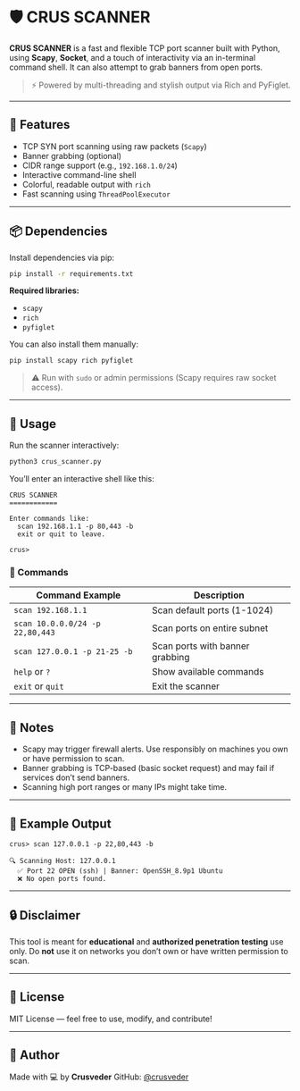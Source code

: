 
# 🛡️ CRUS SCANNER

**CRUS SCANNER** is a fast and flexible TCP port scanner built with Python, using **Scapy**, **Socket**, and a touch of interactivity via an in-terminal command shell. It can also attempt to grab banners from open ports.

> ⚡ Powered by multi-threading and stylish output via Rich and PyFiglet.

---

## 🚀 Features

- TCP SYN port scanning using raw packets (`Scapy`)
- Banner grabbing (optional)
- CIDR range support (e.g., `192.168.1.0/24`)
- Interactive command-line shell
- Colorful, readable output with `rich`
- Fast scanning using `ThreadPoolExecutor`

---

## 📦 Dependencies

Install dependencies via pip:

```bash
pip install -r requirements.txt
````

**Required libraries:**

* `scapy`
* `rich`
* `pyfiglet`

You can also install them manually:

```bash
pip install scapy rich pyfiglet
```

> ⚠️ Run with `sudo` or admin permissions (Scapy requires raw socket access).

---

## 🧪 Usage

Run the scanner interactively:

```bash
python3 crus_scanner.py
```

You’ll enter an interactive shell like this:

```
CRUS SCANNER
============

Enter commands like:
  scan 192.168.1.1 -p 80,443 -b
  exit or quit to leave.

crus>
```

### 🔧 Commands

| Command Example                 | Description                     |
| ------------------------------- | ------------------------------- |
| `scan 192.168.1.1`              | Scan default ports (1-1024)     |
| `scan 10.0.0.0/24 -p 22,80,443` | Scan ports on entire subnet     |
| `scan 127.0.0.1 -p 21-25 -b`    | Scan ports with banner grabbing |
| `help` or `?`                   | Show available commands         |
| `exit` or `quit`                | Exit the scanner                |

---

## 📌 Notes

* Scapy may trigger firewall alerts. Use responsibly on machines you own or have permission to scan.
* Banner grabbing is TCP-based (basic socket request) and may fail if services don’t send banners.
* Scanning high port ranges or many IPs might take time.

---

## 📁 Example Output

```
crus> scan 127.0.0.1 -p 22,80,443 -b

🔍 Scanning Host: 127.0.0.1
  ✅ Port 22 OPEN (ssh) | Banner: OpenSSH_8.9p1 Ubuntu
  ❌ No open ports found.
```

---

## 🔒 Disclaimer

This tool is meant for **educational** and **authorized penetration testing** use only. Do **not** use it on networks you don’t own or have written permission to scan.

---

## 📜 License

MIT License — feel free to use, modify, and contribute!

---

## 👤 Author

Made with 💻 by **Crusveder**
GitHub: [@crusveder](https://github.com/crusveder)







